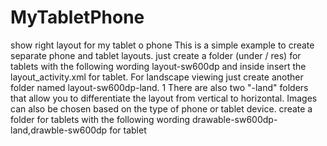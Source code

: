 # MyTabletPhone
show right layout for my  tablet o phone
This is a simple example to create separate phone and tablet layouts.
just create a folder (under / res) for tablets with the following wording layout-sw600dp and inside
insert the layout_activity.xml for tablet. For landscape viewing just create another folder named layout-sw600dp-land.
1 There are also two "-land" folders that allow you to differentiate the layout from vertical to horizontal.
Images can also be chosen based on the type of phone or tablet device.
create a folder  for tablets with the following wording drawable-sw600dp-land,drawble-sw600dp for tablet
